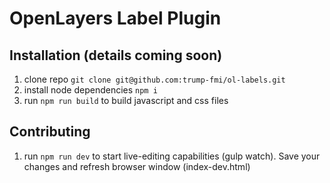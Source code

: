 # OpenLayers Label Plugin


## Installation (details coming soon)

1. clone repo `git clone git@github.com:trump-fmi/ol-labels.git`
2. install node dependencies `npm i`
3. run `npm run build` to build javascript and css files

## Contributing
1. run `npm run dev` to start live-editing capabilities (gulp watch). Save your changes and refresh browser window (index-dev.html)
